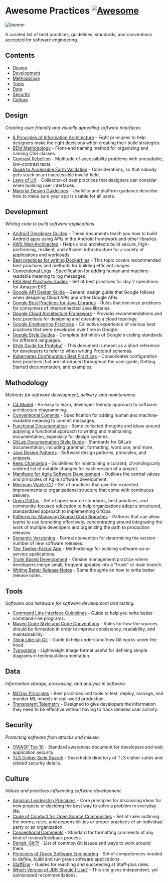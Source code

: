# Awesome Practices [![Awesome](https://awesome.re/badge.svg)](https://awesome.re)

![banner](https://user-images.githubusercontent.com/5120290/213342525-d7aefbd0-1068-47bd-8a53-f0fb6f61a0dd.png)

A curated list of best practices, guidelines, standards, and conventions accepted for software engineering.

## Contents

- [Design](#design)
- [Development](#development)
- [Methodology](#methodology)
- [Tools](#tools)
- [Data](#data)
- [Security](#security)
- [Culture](#culture)

## Design

*Creating user-friendly and visually appealing software interfaces.*

- [8 Principles of Information Architecture](https://asistdl.onlinelibrary.wiley.com/doi/full/10.1002/bult.2010.1720360609) - Eight principles to help designers make the right decisions when creating their build strategies.
- [BEM Methodology](https://getbem.com) - Front-end naming method for organizing and naming CSS classes.
- [Contrast Rebellion](https://contrastrebellion.com) - Multitude of accessibility problems with unreadable, low-contrast texts.
- [Guide to Accessible Form Validation](https://www.smashingmagazine.com/2023/02/guide-accessible-form-validation/) - Considerations, so that nobody gets stuck on an inaccessible invalid field.
- [Laws of UX](https://lawsofux.com) - Collection of best practices that designers can consider when building user interfaces.
- [Material Design Guidelines](https://m2.material.io/design/guidelines-overview) - Usability and platform guidance describe how to make sure your app is usable for all users.

## Development

*Writing code to build software applications.*

- [Android Developer Guides](https://developer.android.com/guide) - These documents teach you how to build Android apps using APIs in the Android framework and other libraries.
- [AWS Well-Architected](https://aws.amazon.com/architecture/well-architected/) - Helps cloud architects build secure, high-performing, resilient, and efficient infrastructure for a variety of applications and workloads.
- [Best practices for writing Dockerfiles](https://docs.docker.com/develop/develop-images/dockerfile_best-practices) - This topic covers recommended best practices and methods for building efficient images.
- [Conventional Logs](https://www.conventionallogs.org) - Specification for adding human and machine-readable meaning to log messages.
- [EKS Best Practices Guides](https://aws.github.io/aws-eks-best-practices/) - Set of best practices for day 2 operations for Amazon EKS.
- [Google API Design Guide](https://cloud.google.com/apis/design/) - General design guide that Google follows when designing Cloud APIs and other Google APIs.
- [Google Best Practices for Java Libraries](https://jlbp.dev) - Rules that minimize problems for consumers of interconnected Java libraries.
- [Google Cloud Architecture Framework](https://cloud.google.com/architecture/framework) - Provides recommendations and best practices for designing and operating a cloud topology.
- [Google Engineering Practices](https://google.github.io/eng-practices/) - Collective experience of various best practices that were developed over time in Google.
- [Google Style Guides](https://google.github.io/styleguide/) - Complete definition of Google's coding standards for different languages.
- [Style Guide for Protobuf](https://docs.buf.build/best-practices/style-guide/) - This document is meant as a short reference for developers to refer to when writing Protobuf schemas.
- [Kubernetes Configuration Best Practices](https://kubernetes.io/docs/concepts/configuration/overview/) - Consolidates configuration best practices that are introduced throughout the user guide, Getting Started documentation, and examples.

## Methodology

*Methods for software development, delivery, and maintenance.*

- [C4 Model](https://c4model.com) - An easy to learn, developer friendly approach to software architecture diagramming.
- [Conventional Commits](https://www.conventionalcommits.org) - Specification for adding human and machine-readable meaning to commit messages.
- [Functional Documentation](https://heydonworks.com/article/functional-documentation/) - Some collected thoughts and ideas around applying a functional approach to writing and maintaining documentation, especially for design systems.
- [GitLab Documentation Style Guide](https://docs.gitlab.com/ee/development/documentation/styleguide/) - Standards for GitLab documentation, including grammar, formatting, word use, and more.
- [Java Design Patterns](https://java-design-patterns.com) - Software design patterns, principles, and snippets.
- [Keep Changelog](https://keepachangelog.com) - Guidelines for maintaining a curated, chronologically ordered list of notable changes for each version of a project.
- [Manifesto for Agile Software Development](https://agilemanifesto.org/iso/en/manifesto.html) - Outlines the central values and principles of Agile software development.
- [Minimum Viable CD](https://minimumcd.org) - Set of practices that give the expected improvements to organizational structure that come with continuous delivery.
- [Open GitOps](https://opengitops.dev) - Set of open-source standards, best practices, and community-focused education to help organizations adopt a structured, standardized approach to implementing GitOps.
- [Patterns for Managing Source Code Branches](https://martinfowler.com/articles/branching-patterns.html) - Patterns that can allow teams to use branching effectively, concentrating around integrating the work of multiple developers and organizing the path to production releases.
- [Semantic Versioning](https://semver.org) - Formal convention for determining the version number of new software releases.
- [The Twelve-Factor App](https://12factor.net) - Methodology for building software-as-a-service applications.
- [Trunk Based Development](https://trunkbaseddevelopment.com) - Version management practice where developers merge small, frequent updates into a "trunk" or main branch.
- [Writing Better Release Notes](https://simonwillison.net/2022/Jan/31/release-notes/) - Some thoughts on how to write better release notes.

## Tools

*Software and hardware for software development and testing.*

- [Command Line Interface Guidelines](https://clig.dev) - Guide to help you write better command-line programs.
- [Maven Code Style and Code Conventions](https://maven.apache.org/developers/conventions/code.html) - Rules for how the sources should be formatted in order to improve consistency, readability, and maintainability.
- [Think Like (a) Git](https://think-like-a-git.net) - Guide to help understand how Git works under the hood.
- [Typograms](https://google.github.io/typograms/) - Lightweight image format useful for defining simple diagrams in technical documentation.

## Data

*Information storage, processing, and analysis in software.*

- [MLOps Principles](https://ml-ops.org/content/mlops-principles) - Best practices and tools to test, deploy, manage, and monitor ML models in real-world production.
- [Transparent Telemetry](https://research.swtch.com/telemetry) - Designed to give developers the information they need to be effective without having to track detailed user activity.

## Security

*Protecting software from attacks and misuse.*

- [OWASP Top 10](https://owasp.org/Top10/) - Standard awareness document for developers and web application security.
- [TLS Cipher Suite Search](https://ciphersuite.info) - Searchable directory of TLS cipher suites and related security details.

## Culture

*Values and practices influencing software development.*

- [Amazon Leadership Principles](https://www.amazon.jobs/content/en/our-workplace/leadership-principles) - Core principles for discussing ideas for new projects or deciding the best way to solve a problem in everyday life.
- [Code of Conduct for Open Source Communities](https://www.contributor-covenant.org) - Set of rules outlining the norms, rules, and responsibilities or proper practices of an individual party or an organization.
- [Conventional Comments](https://conventionalcomments.org) - Standard for formatting comments of any kind of review/feedback process.
- [Dangit, Git!?!](https://dangitgit.com) - List of common Git issues and ways to work around them.
- [Principles of Green Software Engineering](https://principles.green) - Set of competencies needed to define, build and run green software applications.
- [StaffEng](https://staffeng.com/guides) - Guides for reaching and succeeding at Staff-plus roles.
- [Which Version of JDK Should I Use?](https://whichjdk.com) - This site gives independent, yet opinionated recommendations.

